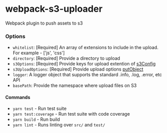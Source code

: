 # webpack-s3-uploader
Webpack plugin to push assets to s3


### Options
- `whitelist`: [Required] An array of extensions to include in the upload. For example - ['js', 'css']
- `directory`: [Required] Provide a directory to upload
- `s3Options`: [Required] Provide keys for upload extention of [s3Config](http://docs.aws.amazon.com/AWSJavaScriptSDK/latest/AWS/Config.html#constructor-property)
- `s3UploadOptions`: [Required] Provide upload options [putObject](http://docs.aws.amazon.com/AWSJavaScriptSDK/latest/AWS/S3.html#putObject-property )
- `logger`: A logger object that supports the standard .info, .log, .error, etc API
- `basePath`: Provide the namespace where upload files on S3


#### Commands
- `yarn test` - Run test suite
- `yarn test:coverage` - Run test suite with code coverage
- `yarn build` - Run build
- `yarn lint` - Runs linting over `src/` and `test/`
